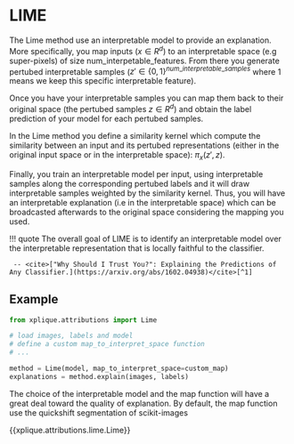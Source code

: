 # LIME

The Lime method use an interpretable model to provide an explanation.
More specifically, you map inputs ($x \in R^d$) to an interpretable space (e.g super-pixels) of size num_interpetable_features. 
From there you generate pertubed interpretable samples ($z' \in \{0,1\}^{num\_interpretable\_samples}$
where $1$ means we keep this specific interpretable feature).

Once you have your interpretable samples you can map them back to their original space
(the pertubed samples $z \in R^d$) and obtain the label prediction of your model for each pertubed
samples.

In the Lime method you define a similarity kernel which compute the similarity between an input and
its pertubed representations (either in the original input space or in the interpretable space):
$\pi_x(z',z)$.

Finally, you train an interpretable model per input, using interpretable samples along the
corresponding pertubed labels and it will draw interpretable samples weighted by the similarity kernel.
Thus, you will have an interpretable explanation (i.e in the interpretable space) which can be
broadcasted afterwards to the original space considering the mapping you used.

!!! quote
    The overall goal of LIME is to identify an interpretable model over the interpretable representation that is locally faithful to the classifier. 
     
     -- <cite>["Why Should I Trust You?": Explaining the Predictions of Any Classifier.](https://arxiv.org/abs/1602.04938)</cite>[^1]

## Example

```python
from xplique.attributions import Lime

# load images, labels and model
# define a custom map_to_interpret_space function
# ...

method = Lime(model, map_to_interpret_space=custom_map)
explanations = method.explain(images, labels)
```

The choice of the interpretable model and the map function will have a great deal toward the quality of explanation.
By default, the map function use the quickshift segmentation of scikit-images

{{xplique.attributions.lime.Lime}}


[^1]: ["Why Should I Trust You?": Explaining the Predictions of Any Classifier.](https://arxiv.org/abs/1602.04938)